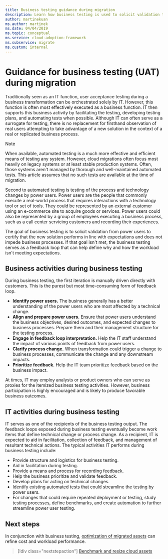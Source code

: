 ```yaml
---
title: Business testing guidance during migration
description: Learn how business testing is used to solicit validation that solution performance is in line with expectations and doesn't impede business processes.
author: martinekuan
ms.author: martinek
ms.date: 04/04/2019
ms.topic: conceptual
ms.service: cloud-adoption-framework
ms.subservice: migrate
ms.custom: internal
---
```


# Guidance for business testing (UAT) during migration

Traditionally seen as an IT function, user acceptance testing during a business transformation can be orchestrated solely by IT. However, this function is often most effectively executed as a business function. IT then supports this business activity by facilitating the testing, developing testing plans, and automating tests when possible. Although IT can often serve as a surrogate for testing, there is no replacement for firsthand observation of real users attempting to take advantage of a new solution in the context of a real or replicated business process.

> [!NOTE]
> When available, automated testing is a much more effective and efficient means of testing any system. However, cloud migrations often focus most heavily on legacy systems or at least stable production systems. Often, those systems aren't managed by thorough and well-maintained automated tests. This article assumes that no such tests are available at the time of migration.

Second to automated testing is testing of the process and technology changes by power users. Power users are the people that commonly execute a real-world process that requires interactions with a technology tool or set of tools. They could be represented by an external customer using an e-commerce site to acquire goods or services. Power users could also be represented by a group of employees executing a business process, such as a call center servicing customers and recording their experiences.

The goal of business testing is to solicit validation from power users to certify that the new solution performs in line with expectations and does not impede business processes. If that goal isn't met, the business testing serves as a feedback loop that can help define why and how the workload isn't meeting expectations.

## Business activities during business testing

During business testing, the first iteration is manually driven directly with customers. This is the purest but most time-consuming form of feedback loop.

- **Identify power users.** The business generally has a better understanding of the power users who are most affected by a technical change.
- **Align and prepare power users.** Ensure that power users understand the business objectives, desired outcomes, and expected changes to business processes. Prepare them and their management structure for the testing process.
- **Engage in feedback loop interpretation.** Help the IT staff understand the impact of various points of feedback from power users.
- **Clarify process change.** When transformation could trigger a change to business processes, communicate the change and any downstream impacts.
- **Prioritize feedback.** Help the IT team prioritize feedback based on the business impact.

At times, IT may employ analysts or product owners who can serve as proxies for the itemized business testing activities. However, business participation is highly encouraged and is likely to produce favorable business outcomes.

## IT activities during business testing

IT serves as one of the recipients of the business testing output. The feedback loops exposed during business testing eventually become work items that define technical change or process change. As a recipient, IT is expected to aid in facilitation, collection of feedback, and management of resultant technical actions. The typical activities IT performs during business testing include:

- Provide structure and logistics for business testing.
- Aid in facilitation during testing.
- Provide a means and process for recording feedback.
- Help the business prioritize and validate feedback.
- Develop plans for acting on technical changes.
- Identify existing automated tests that could streamline the testing by power users.
- For changes that could require repeated deployment or testing, study testing processes, define benchmarks, and create automation to further streamline power user testing.

## Next steps

In conjunction with business testing, [optimization of migrated assets](./optimize.md) can refine cost and workload performance.

> [!div class="nextstepaction"]
> [Benchmark and resize cloud assets](./optimize.md)
